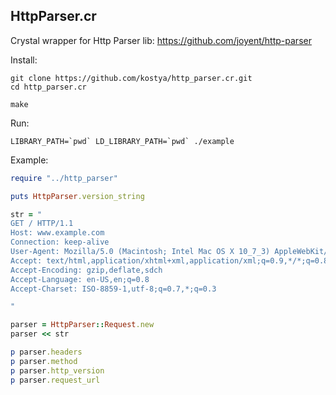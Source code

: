 HttpParser.cr
-------------

Crystal wrapper for Http Parser lib: https://github.com/joyent/http-parser

Install:

```
git clone https://github.com/kostya/http_parser.cr.git
cd http_parser.cr

make
```

Run:
```
LIBRARY_PATH=`pwd` LD_LIBRARY_PATH=`pwd` ./example
```


Example:
```ruby
require "../http_parser"

puts HttpParser.version_string

str = "
GET / HTTP/1.1
Host: www.example.com
Connection: keep-alive
User-Agent: Mozilla/5.0 (Macintosh; Intel Mac OS X 10_7_3) AppleWebKit/535.11 (KHTML, like Gecko) Chrome/17.0.963.78 S
Accept: text/html,application/xhtml+xml,application/xml;q=0.9,*/*;q=0.8
Accept-Encoding: gzip,deflate,sdch
Accept-Language: en-US,en;q=0.8
Accept-Charset: ISO-8859-1,utf-8;q=0.7,*;q=0.3

"

parser = HttpParser::Request.new
parser << str

p parser.headers
p parser.method
p parser.http_version
p parser.request_url
```
